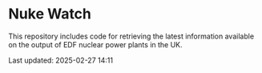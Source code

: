 # Nuke Watch

This repository includes code for retrieving the latest information available on the output of EDF nuclear power plants in the UK.

Last updated: 2025-02-27 14:11